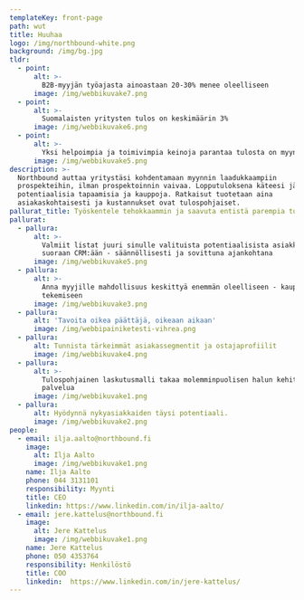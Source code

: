 ```yaml
---
templateKey: front-page
path: wut
title: Huuhaa
logo: /img/northbound-white.png
background: /img/bg.jpg
tldr:
  - point:
      alt: >-
        B2B-myyjän työajasta ainoastaan 20-30% menee oleelliseen
      image: /img/webbikuvake7.png
  - point:
      alt: >-
        Suomalaisten yritysten tulos on keskimäärin 3%
      image: /img/webbikuvake6.png
  - point:
      alt: >-
        Yksi helpoimpia ja toimivimpia keinoja parantaa tulosta on myynnin tehostaminen
      image: /img/webbikuvake5.png
description: >-
  Northbound auttaa yritystäsi kohdentamaan myynnin laadukkaampiin
  prospekteihin, ilman prospektoinnin vaivaa. Lopputuloksena käteesi jää enemmän
  potentiaalisia tapaamisia ja kauppoja. Ratkaisut tuotetaan aina
  asiakaskohtaisesti ja kustannukset ovat tulospohjaiset.
pallurat_title: Työskentele tehokkaammin ja saavuta entistä parempia tuloksia!
pallurat:
  - pallura:
      alt: >-
        Valmiit listat juuri sinulle valituista potentiaalisista asiakkaista
        suoraan CRM:ään - säännöllisesti ja sovittuna ajankohtana
      image: /img/webbikuvake5.png
  - pallura:
      alt: >-
        Anna myyjille mahdollisuus keskittyä enemmän oleelliseen - kaupan
        tekemiseen
      image: /img/webbikuvake3.png
  - pallura:
      alt: 'Tavoita oikea päättäjä, oikeaan aikaan'
      image: /img/webbipainiketesti-vihrea.png
  - pallura:
      alt: Tunnista tärkeimmät asiakassegmentit ja ostajaprofiilit
      image: /img/webbikuvake4.png
  - pallura:
      alt: >-
        Tulospohjainen laskutusmalli takaa molemminpuolisen halun kehittää
        palvelua
      image: /img/webbikuvake1.png
  - pallura:
      alt: Hyödynnä nykyasiakkaiden täysi potentiaali.
      image: /img/webbikuvake2.png
people:
  - email: ilja.aalto@northbound.fi
    image:
      alt: Ilja Aalto
      image: /img/webbikuvake1.png
    name: Ilja Aalto
    phone: 044 3131101
    responsibility: Myynti
    title: CEO
    linkedin: https://www.linkedin.com/in/ilja-aalto/
  - email: jere.kattelus@northbound.fi
    image:
      alt: Jere Kattelus
      image: /img/webbikuvake1.png
    name: Jere Kattelus
    phone: 050 4353764
    responsibility: Henkilöstö
    title: COO
    linkedin:  https://www.linkedin.com/in/jere-kattelus/
---
```


